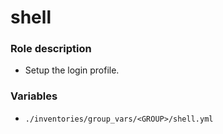 # shell

### Role description

* Setup the login profile.

### Variables

* `./inventories/group_vars/<GROUP>/shell.yml`

